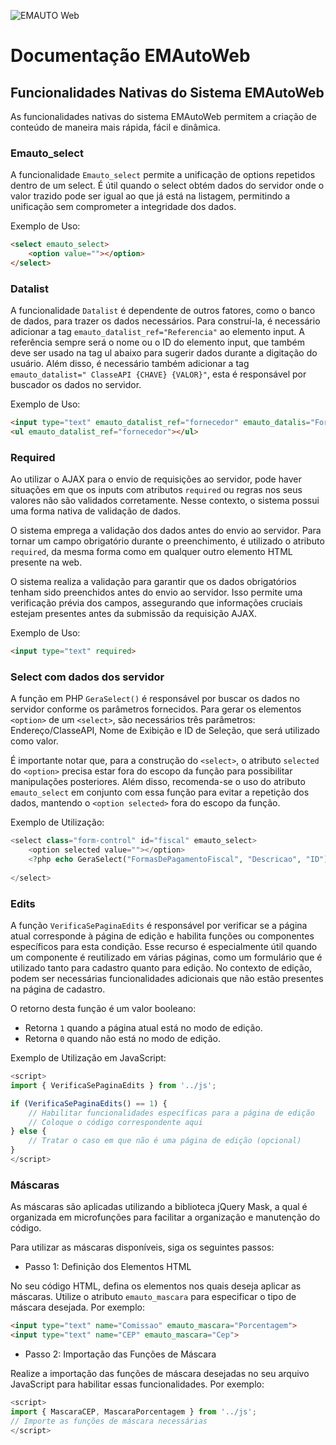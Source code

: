 ![EMAUTO Web](https://www.emsoft.inf.br/wp-content/uploads/2018/08/logo_horizontal_160x40.png)
# Documentação EMAutoWeb

## Funcionalidades Nativas do Sistema EMAutoWeb

As funcionalidades nativas do sistema EMAutoWeb permitem a criação de conteúdo de maneira mais rápida, fácil e dinâmica.


### Emauto_select

A funcionalidade `Emauto_select` permite a unificação de options repetidos dentro de um select. É útil quando o select obtém dados do servidor onde o valor trazido pode ser igual ao que já está na listagem, permitindo a unificação sem comprometer a integridade dos dados.

Exemplo de Uso:
```html
<select emauto_select>
    <option value=""></option>
</select>
```


### Datalist

A funcionalidade `Datalist` é dependente de outros fatores, como o banco de dados, para trazer os dados necessários. Para construí-la, é necessário adicionar a tag `emauto_datalist_ref="Referencia"` ao elemento input. A referência sempre será o nome ou o ID do elemento input, que também deve ser usado na tag ul abaixo para sugerir dados durante a digitação do usuário. Além disso, é necessário também adicionar a tag `emauto_datalist=" ClasseAPI {CHAVE} {VALOR}"`, esta é responsável por buscador os dados no servidor.

Exemplo de Uso:
```html
<input type="text" emauto_datalist_ref="fornecedor" emauto_datalis="Fornecedor {ID} {NOME}">
<ul emauto_datalist_ref="fornecedor"></ul>
```


### Required

Ao utilizar o AJAX para o envio de requisições ao servidor, pode haver situações em que os inputs com atributos `required` ou regras nos seus valores não são validados corretamente. Nesse contexto, o sistema possui uma forma nativa de validação de dados.

O sistema emprega a validação dos dados antes do envio ao servidor. Para tornar um campo obrigatório durante o preenchimento, é utilizado o atributo `required`, da mesma forma como em qualquer outro elemento HTML presente na web.

O sistema realiza a validação para garantir que os dados obrigatórios tenham sido preenchidos antes do envio ao servidor. Isso permite uma verificação prévia dos campos, assegurando que informações cruciais estejam presentes antes da submissão da requisição AJAX.

Exemplo de Uso:
```html
<input type="text" required>

```


### Select com dados dos servidor

A função em PHP `GeraSelect()` é responsável por buscar os dados no servidor conforme os parâmetros fornecidos. Para gerar os elementos `<option>` de um `<select>`, são necessários três parâmetros: Endereço/ClasseAPI, Nome de Exibição e ID de Seleção, que será utilizado como valor.

É importante notar que, para a construção do `<select>`, o atributo `selected` do `<option>` precisa estar fora do escopo da função para possibilitar manipulações posteriores. Além disso, recomenda-se o uso do atributo `emauto_select` em conjunto com essa função para evitar a repetição dos dados, mantendo o `<option selected>` fora do escopo da função.

Exemplo de Utilização:

```php
<select class="form-control" id="fiscal" emauto_select>
    <option selected value=""></option>
    <?php echo GeraSelect("FormasDePagamentoFiscal", "Descricao", "ID"); ?>
  
</select>
```


### Edits

A função `VerificaSePaginaEdits` é responsável por verificar se a página atual corresponde à página de edição e habilita funções ou componentes específicos para esta condição. Esse recurso é especialmente útil quando um componente é reutilizado em várias páginas, como um formulário que é utilizado tanto para cadastro quanto para edição. No contexto de edição, podem ser necessárias funcionalidades adicionais que não estão presentes na página de cadastro.

O retorno desta função é um valor booleano: 
- Retorna `1` quando a página atual está no modo de edição.
- Retorna `0` quando não está no modo de edição.

 Exemplo de Utilização em JavaScript:
```javascript
<script>
import { VerificaSePaginaEdits } from '../js';

if (VerificaSePaginaEdits() == 1) {
    // Habilitar funcionalidades específicas para a página de edição
    // Coloque o código correspondente aqui
} else {
    // Tratar o caso em que não é uma página de edição (opcional)
}
</script>
```


### Máscaras 

As máscaras são aplicadas utilizando a biblioteca jQuery Mask, a qual é organizada em microfunções para facilitar a organização e manutenção do código.

Para utilizar as máscaras disponíveis, siga os seguintes passos:

- Passo 1: Definição dos Elementos HTML

No seu código HTML, defina os elementos nos quais deseja aplicar as máscaras. Utilize o atributo `emauto_mascara` para especificar o tipo de máscara desejada. Por exemplo:

```html
<input type="text" name="Comissao" emauto_mascara="Porcentagem">
<input type="text" name="CEP" emauto_mascara="Cep">
```

- Passo 2: Importação das Funções de Máscara

Realize a importação das funções de máscara desejadas no seu arquivo JavaScript para habilitar essas funcionalidades. Por exemplo:

```javascript
<script>
import { MascaraCEP, MascaraPorcentagem } from '../js';
// Importe as funções de máscara necessárias
</script>
```